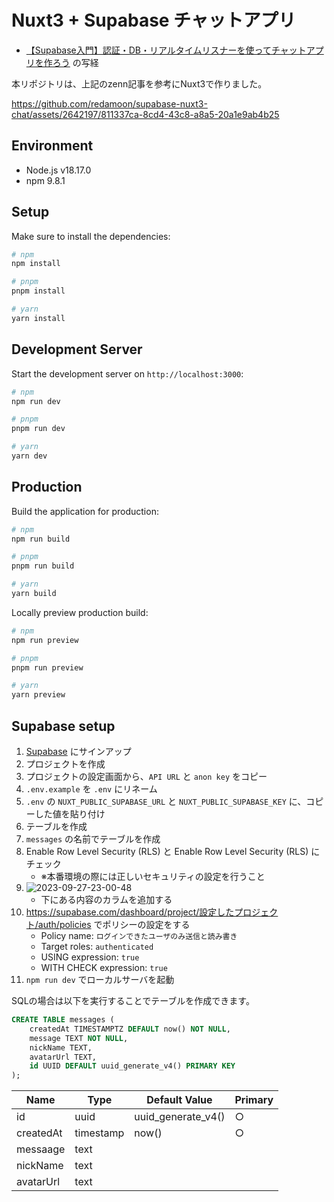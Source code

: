 # Nuxt3 + Supabase チャットアプリ

- [【Supabase入門】認証・DB・リアルタイムリスナーを使ってチャットアプリを作ろう](https://zenn.dev/chot/articles/ddd2844ad3ae61#%E3%83%81%E3%83%A3%E3%83%83%E3%83%88%E3%82%A2%E3%83%97%E3%83%AA%E3%81%AE%E5%AE%9F%E8%A3%85) の写経

本リポジトリは、上記のzenn記事を参考にNuxt3で作りました。

https://github.com/redamoon/supabase-nuxt3-chat/assets/2642197/811337ca-8cd4-43c8-a8a5-20a1e9ab4b25

## Environment

- Node.js v18.17.0
- npm 9.8.1

## Setup

Make sure to install the dependencies:

```bash
# npm
npm install

# pnpm
pnpm install

# yarn
yarn install
```

## Development Server

Start the development server on `http://localhost:3000`:

```bash
# npm
npm run dev

# pnpm
pnpm run dev

# yarn
yarn dev
```

## Production

Build the application for production:

```bash
# npm
npm run build

# pnpm
pnpm run build

# yarn
yarn build
```

Locally preview production build:

```bash
# npm
npm run preview

# pnpm
pnpm run preview

# yarn
yarn preview
```

## Supabase setup

1. [Supabase](https://supabase.io/) にサインアップ
2. プロジェクトを作成
3. プロジェクトの設定画面から、`API URL` と `anon key` をコピー
4. `.env.example` を `.env` にリネーム
5. `.env` の `NUXT_PUBLIC_SUPABASE_URL` と `NUXT_PUBLIC_SUPABASE_KEY` に、コピーした値を貼り付け
6. テーブルを作成
7. `messages` の名前でテーブルを作成
8. Enable Row Level Security (RLS) と Enable Row Level Security (RLS) にチェック
    - ※本番環境の際には正しいセキュリティの設定を行うこと
9. ![2023-09-27-23-00-48](https://github.com/redamoon/supabase-nuxt3-chat/assets/2642197/6eb050ba-9724-4e8f-a017-cf2ccf0d559b)
    - 下にある内容のカラムを追加する
10. https://supabase.com/dashboard/project/設定したプロジェクト/auth/policies でポリシーの設定をする
    - Policy name: `ログインできたユーザのみ送信と読み書き`
    - Target roles: `authenticated`
    - USING expression: `true`
    - WITH CHECK expression: `true`
11. `npm run dev` でローカルサーバを起動

SQLの場合は以下を実行することでテーブルを作成できます。

```sql
CREATE TABLE messages (
    createdAt TIMESTAMPTZ DEFAULT now() NOT NULL,
    message TEXT NOT NULL,
    nickName TEXT,
    avatarUrl TEXT,
    id UUID DEFAULT uuid_generate_v4() PRIMARY KEY
);
```

| Name       |Type|Default Value|Primary|
|------------|---|---|---|
| id         |uuid|uuid_generate_v4()|○|
| createdAt |timestamp|now()|○|
| messaage   |text|||
| nickName   |text|||
| avatarUrl   |text|||

